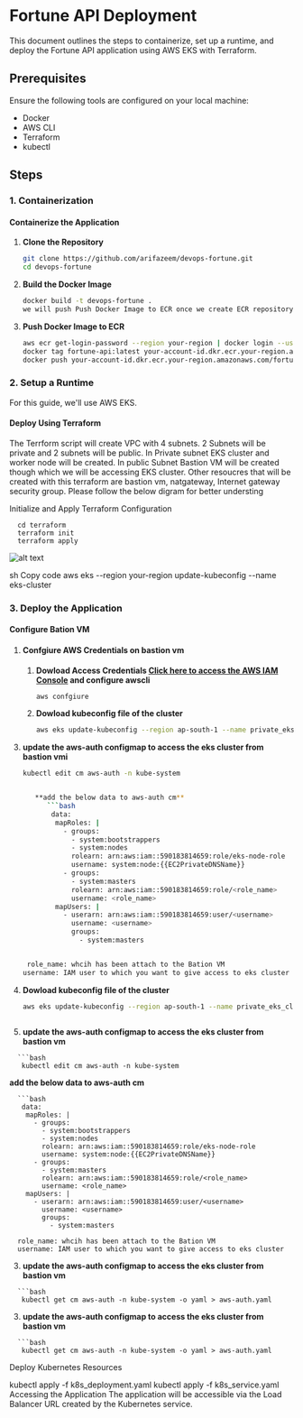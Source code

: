 # Fortune API Deployment

This document outlines the steps to containerize, set up a runtime, and deploy the Fortune API application using AWS EKS with Terraform.

## Prerequisites

Ensure the following tools are configured on your local machine:

- Docker
- AWS CLI
- Terraform
- kubectl

## Steps

### 1. Containerization

#### Containerize the Application

1. **Clone the Repository**

   ```bash
   git clone https://github.com/arifazeem/devops-fortune.git
   cd devops-fortune

2. **Build the Docker Image**

   ```bash
   docker build -t devops-fortune .
   we will push Push Docker Image to ECR once we create ECR repository via terraform script
   
3. **Push Docker Image to ECR**

   ```bash
   aws ecr get-login-password --region your-region | docker login --username AWS --password-stdin your-account-id.dkr.ecr.your-region.amazonaws.com
   docker tag fortune-api:latest your-account-id.dkr.ecr.your-region.amazonaws.com/fortune-api:latest
   docker push your-account-id.dkr.ecr.your-region.amazonaws.com/fortune-api:latest

### 2. Setup a Runtime
For this guide, we'll use AWS EKS.

####   Deploy Using Terraform
The Terrform script will create VPC with 4 subnets. 2 Subnets will be private and 2 subnets will be public.
In Private subnet EKS cluster and worker node will be created. In public Subnet Bastion VM will be created though which
we will be accessing EKS cluster. Other resoucres that will be created with this terraform are bastion vm, natgateway, Internet gateway security group. Please follow the below digram for better understing

Initialize and Apply Terraform Configuration     
      
      cd terraform
      terraform init
      terraform apply

![alt text](image.png)

sh
Copy code
aws eks --region your-region update-kubeconfig --name eks-cluster


### 3. **Deploy the Application**

   #### **Configure Bation VM**
      
1. #### Confgiure AWS Credentials on bastion vm
      
   1) **Dowload Access Credentials [Click here to access the AWS IAM Console](https://us-east-1.console.aws.amazon.com/iamv2/home?region=ap-south-1#/users) and configure awscli**
      
      ```bash
      aws confgiure
      
   2)  **Dowload kubeconfig file of the cluster**
       ```bash
       aws eks update-kubeconfig --region ap-south-1 --name private_eks_cluster

  3) **update the aws-auth configmap to access the eks cluster from bastion vmi**
      
      ```bash
      kubectl edit cm aws-auth -n kube-system

      
         **add the below data to aws-auth cm**
            ```bash
             data:
              mapRoles: |
                - groups:
                  - system:bootstrappers
                  - system:nodes
                  rolearn: arn:aws:iam::590183814659:role/eks-node-role
                  username: system:node:{{EC2PrivateDNSName}}
                - groups:
                  - system:masters
                  rolearn: arn:aws:iam::590183814659:role/<role_name>
                  username: <role_name>
              mapUsers: |
                - userarn: arn:aws:iam::590183814659:user/<username>
                  username: <username>
                  groups:
                    - system:masters


       role_name: whcih has been attach to the Bation VM
      username: IAM user to which you want to give access to eks cluster


   4)  **Dowload kubeconfig file of the cluster**
       ```bash
       aws eks update-kubeconfig --region ap-south-1 --name private_eks_cluster
  
   5)  **update the aws-auth configmap to access the eks cluster from bastion vm**
     
      ```bash
       kubectl edit cm aws-auth -n kube-system
**add the below data to aws-auth cm**

      ```bash
       data:
        mapRoles: |
          - groups:
            - system:bootstrappers
            - system:nodes
            rolearn: arn:aws:iam::590183814659:role/eks-node-role
            username: system:node:{{EC2PrivateDNSName}}
          - groups:
            - system:masters
            rolearn: arn:aws:iam::590183814659:role/<role_name>
            username: <role_name>
        mapUsers: |
          - userarn: arn:aws:iam::590183814659:user/<username>
            username: <username>
            groups:
              - system:masters

      role_name: whcih has been attach to the Bation VM
      username: IAM user to which you want to give access to eks cluster



   3)  **update the aws-auth configmap to access the eks cluster from bastion vm**
     
      ```bash
       kubectl get cm aws-auth -n kube-system -o yaml > aws-auth.yaml

   3)  **update the aws-auth configmap to access the eks cluster from bastion vm**
     
      ```bash
       kubectl get cm aws-auth -n kube-system -o yaml > aws-auth.yaml

      

Deploy Kubernetes Resources

kubectl apply -f k8s_deployment.yaml
kubectl apply -f k8s_service.yaml
Accessing the Application
The application will be accessible via the Load Balancer URL created by the Kubernetes service.

